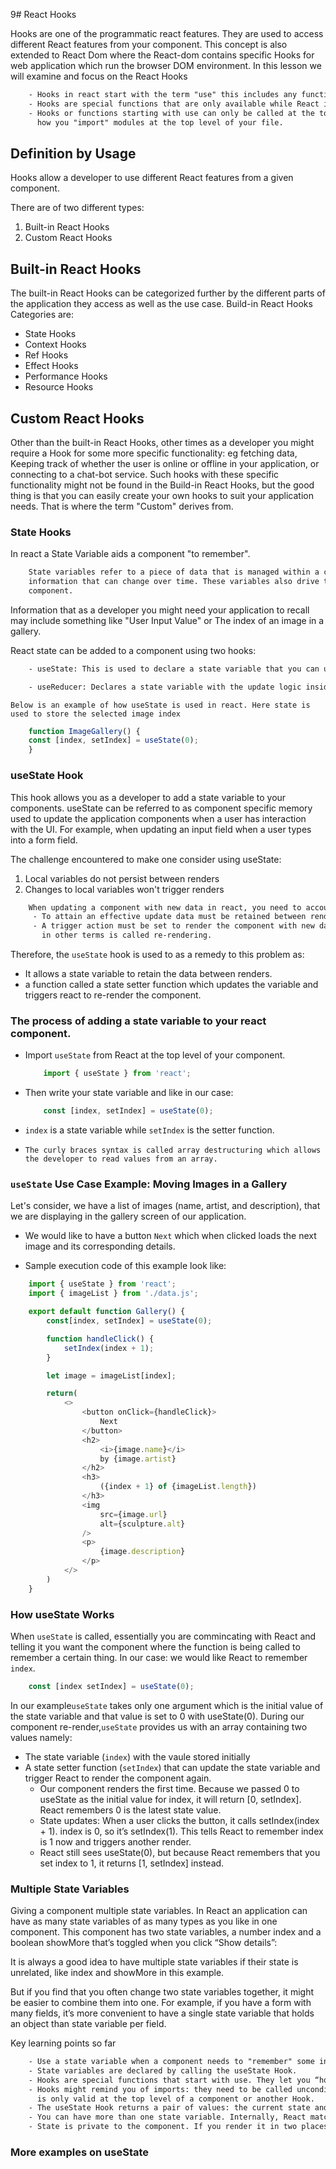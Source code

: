 9# React Hooks

Hooks are one of the programmatic react features. They are used to access different React features from your component.
This concept is also extended to React Dom where the React-dom contains specific Hooks for web application which run the browser DOM environment.
In this lesson we will examine and focus on the React Hooks

```txt
    - Hooks in react start with the term "use" this includes any function stating with use or variables.
    - Hooks are special functions that are only available while React id rendering and they let you "hook into" react features.
    - Hooks or functions starting with use can only be called at the top level of your component similar to 
      how you "import" modules at the top level of your file.
```

## Definition by Usage

Hooks allow a developer to use different React features from a given component.

There are of two different types:

1. Built-in React Hooks
2. Custom React Hooks

## Built-in React Hooks

The built-in React Hooks can be categorized further by the different parts of the application they access as well as the use case.
Build-in React Hooks Categories are:

- State Hooks
- Context Hooks
- Ref Hooks
- Effect Hooks
- Performance Hooks
- Resource Hooks

## Custom React Hooks

Other than the built-in React Hooks, other times as a developer you might require a Hook for some more specific functionality: eg
fetching data, Keeping track of whether the user is online or offline in your application, or connecting to a chat-bot service.
Such hooks with these specific functionality might not be found in the Build-in React Hooks, but the good thing is that you can easily
create your own hooks to suit your application needs. That is where the term "Custom" derives from.

### State Hooks

In react a State Variable aids a component "to remember".

```txt
    State variables refer to a piece of data that is managed within a component and are used to store
    information that can change over time. These variables also drive the behavior and appearance of a 
    component.
```

Information that as a developer you might need your application to recall may include something like "User Input Value" or The index
of an image in a gallery.

React state can be added to a component using two hooks:

```txt
    - useState: This is used to declare a state variable that you can update directly.

    - useReducer: Declares a state variable with the update logic inside a reducer function.
```

`Below is an example of how useState is used in react. Here state is used to store the selected image index`

```js
    function ImageGallery() {
    const [index, setIndex] = useState(0);
    }
```

### useState Hook

This hook allows you as a developer to add a state variable to your components.
useState can be referred to as component specific memory used to update the application components when a user has interaction with the UI.
For example, when updating an input field when a user types into a form field.

The challenge encountered to make one consider using useState:

1. Local variables do not persist between renders
2. Changes to local variables won't trigger renders

```txt
    When updating a component with new data in react, you need to account for two things:
     - To attain an effective update data must be retained between renders and
     - A trigger action must be set to render the component with new data which 
       in other terms is called re-rendering. 
```

Therefore, the `useState` hook is used to as a remedy to this problem as:

- It allows a state variable to retain the data between renders.
- a function called a state setter function which updates the variable and triggers react to re-render the component.

### The process of adding a state variable to your react component.

- Import `useState` from React at the top level of your component.

    ```js
        import { useState } from 'react';
    ```

- Then write your state variable and like in our case:

    ```js
        const [index, setIndex] = useState(0);
    ```

- `index` is a state variable while `setIndex` is the setter function.

- `The curly braces syntax is called array destructuring which allows the developer to read values from an array.`

### `useState` Use Case Example: Moving Images in a Gallery 

Let's consider, we have a list of images (name, artist, and description), that we are displaying in the gallery 
screen of our application.

- We would like to have a button `Next` which when clicked loads the next image and its corresponding details.

- Sample execution code of this example look like:

```js
    import { useState } from 'react';
    import { imageList } from './data.js';

    export default function Gallery() {
        const[index, setIndex] = useState(0);

        function handleClick() {
            setIndex(index + 1);
        }

        let image = imageList[index];

        return(
            <>
                <button onClick={handleClick}>
                    Next
                </button>
                <h2>
                    <i>{image.name}</i>
                    by {image.artist}
                </h2>
                <h3>
                    ({index + 1} of {imageList.length})
                </h3>
                <img
                    src={image.url}
                    alt={sculpture.alt}
                />
                <p>
                    {image.description}
                </p>
            </>
        )
    }
```
### How useState Works

When `useState` is called, essentially you are commincating with React and telling it you want the component where the function is being called to remember a certain thing.
In our case: we would like React to remember `index`. 

```js
    const [index setIndex] = useState(0);
```  

In our example`useState` takes only one argument which is the initial value of the state variable and that value is set to 0 with useState(0). 
During our component re-render,`useState` provides us with an array containing two values namely:

- The state variable (`index`) with the vaule stored initially
- A state setter function (`setIndex`) that can update the state variable and trigger React to render the component again.
  - Our component renders the first time. Because we passed 0 to useState as the initial value for index, it will return [0, setIndex]. React remembers 0 is the latest     state value.
  - State updates: When a user clicks the button, it calls setIndex(index + 1). index is 0, so it’s setIndex(1). This tells React to remember index is 1 now and triggers another render. 
  - React still sees useState(0), but because React remembers that you set index to 1, it returns [1, setIndex] instead.  

### Multiple State Variables     

Giving a component multiple state variables. 
In React an application can have as many state variables of as many types as you like in one component. 
This component has two state variables, a number index and a boolean showMore that’s toggled when you click “Show details”:

It is always a good idea to have multiple state variables if their state is unrelated, like index and showMore in this example. 

But if you find that you often change two state variables together, it might be easier to combine them into one. For example, if you have a form with many fields, it’s more convenient to have a single state variable that holds an object than state variable per field.

Key learning points so far
```txt
    - Use a state variable when a component needs to "remember" some information between renders.
    - State variables are declared by calling the useState Hook.
    - Hooks are special functions that start with use. They let you “hook into” React features like state.
    - Hooks might remind you of imports: they need to be called unconditionally. Calling Hooks, including useState, 
      is only valid at the top level of a component or another Hook.
    - The useState Hook returns a pair of values: the current state and the function to update it.
    - You can have more than one state variable. Internally, React matches them up by their order.
    - State is private to the component. If you render it in two places, each copy gets its own state.
```

### More examples on useState

